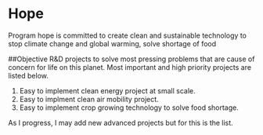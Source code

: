 # Hope
Program hope is committed to create clean and sustainable technology to stop climate change and global warming, solve shortage of food

##Objective
R&D projects to solve most pressing problems that are cause of concern for life on this planet. Most important and high priority projects are listed below.
1. Easy to implement clean energy project at small scale.
2. Easy to implment clean air mobility project.
3. Easy to implement crop growing technology to solve food shortage.
  
As I progress, I may add new advanced projects but for this is the list.
